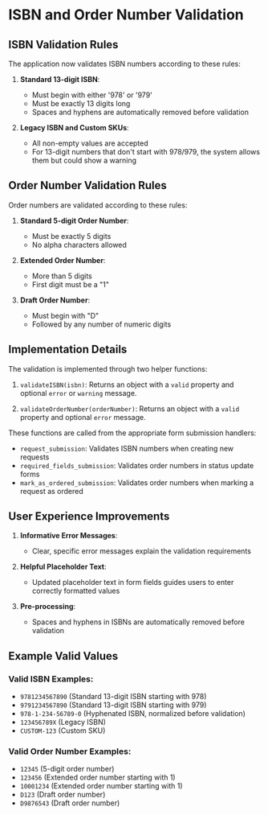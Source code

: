 # ISBN and Order Number Validation

## ISBN Validation Rules

The application now validates ISBN numbers according to these rules:

1. **Standard 13-digit ISBN**:
   - Must begin with either '978' or '979'
   - Must be exactly 13 digits long
   - Spaces and hyphens are automatically removed before validation

2. **Legacy ISBN and Custom SKUs**:
   - All non-empty values are accepted
   - For 13-digit numbers that don't start with 978/979, the system allows them but could show a warning

## Order Number Validation Rules

Order numbers are validated according to these rules:

1. **Standard 5-digit Order Number**:
   - Must be exactly 5 digits
   - No alpha characters allowed

2. **Extended Order Number**:
   - More than 5 digits
   - First digit must be a "1"

3. **Draft Order Number**:
   - Must begin with "D"
   - Followed by any number of numeric digits

## Implementation Details

The validation is implemented through two helper functions:

1. `validateISBN(isbn)`: Returns an object with a `valid` property and optional `error` or `warning` message.

2. `validateOrderNumber(orderNumber)`: Returns an object with a `valid` property and optional `error` message.

These functions are called from the appropriate form submission handlers:

- `request_submission`: Validates ISBN numbers when creating new requests
- `required_fields_submission`: Validates order numbers in status update forms
- `mark_as_ordered_submission`: Validates order numbers when marking a request as ordered

## User Experience Improvements

1. **Informative Error Messages**:
   - Clear, specific error messages explain the validation requirements

2. **Helpful Placeholder Text**:
   - Updated placeholder text in form fields guides users to enter correctly formatted values

3. **Pre-processing**:
   - Spaces and hyphens in ISBNs are automatically removed before validation

## Example Valid Values

### Valid ISBN Examples:
- `9781234567890` (Standard 13-digit ISBN starting with 978)
- `9791234567890` (Standard 13-digit ISBN starting with 979)
- `978-1-234-56789-0` (Hyphenated ISBN, normalized before validation)
- `123456789X` (Legacy ISBN)
- `CUSTOM-123` (Custom SKU)

### Valid Order Number Examples:
- `12345` (5-digit order number)
- `123456` (Extended order number starting with 1)
- `10001234` (Extended order number starting with 1)
- `D123` (Draft order number)
- `D9876543` (Draft order number)
